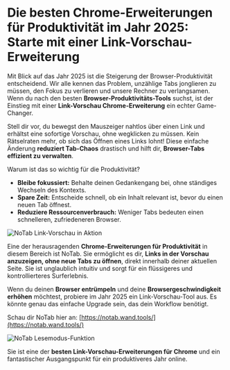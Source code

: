# Die besten Chrome-Erweiterungen für Produktivität im Jahr 2025: Starte mit einer Link-Vorschau-Erweiterung

Mit Blick auf das Jahr 2025 ist die Steigerung der Browser-Produktivität entscheidend. Wir alle kennen das Problem, unzählige Tabs jonglieren zu müssen, den Fokus zu verlieren und unsere Rechner zu verlangsamen. Wenn du nach den besten **Browser-Produktivitäts-Tools** suchst, ist der Einstieg mit einer **Link-Vorschau Chrome-Erweiterung** ein echter Game-Changer.

Stell dir vor, du bewegst den Mauszeiger nahtlos über einen Link und erhältst eine sofortige Vorschau, ohne wegklicken zu müssen. Kein Rätselraten mehr, ob sich das Öffnen eines Links lohnt! Diese einfache Änderung **reduziert Tab-Chaos** drastisch und hilft dir, **Browser-Tabs effizient zu verwalten**.

Warum ist das so wichtig für die Produktivität?
*   **Bleibe fokussiert:** Behalte deinen Gedankengang bei, ohne ständiges Wechseln des Kontexts.
*   **Spare Zeit:** Entscheide schnell, ob ein Inhalt relevant ist, bevor du einen neuen Tab öffnest.
*   **Reduziere Ressourcenverbrauch:** Weniger Tabs bedeuten einen schnelleren, zufriedeneren Browser.

![NoTab Link-Vorschau in Aktion](images/notab1.png)

Eine der herausragenden **Chrome-Erweiterungen für Produktivität** in diesem Bereich ist NoTab. Sie ermöglicht es dir, **Links in der Vorschau anzuzeigen, ohne neue Tabs zu öffnen**, direkt innerhalb deiner aktuellen Seite. Sie ist unglaublich intuitiv und sorgt für ein flüssigeres und kontrollierteres Surferlebnis.

Wenn du deinen **Browser entrümpeln** und deine **Browsergeschwindigkeit erhöhen** möchtest, probiere im Jahr 2025 ein Link-Vorschau-Tool aus. Es könnte genau das einfache Upgrade sein, das dein Workflow benötigt.

Schau dir NoTab hier an: [https://notab.wand.tools/](https://notab.wand.tools/)

![NoTab Lesemodus-Funktion](images/notab2.png)

Sie ist eine der **besten Link-Vorschau-Erweiterungen für Chrome** und ein fantastischer Ausgangspunkt für ein produktiveres Jahr online.